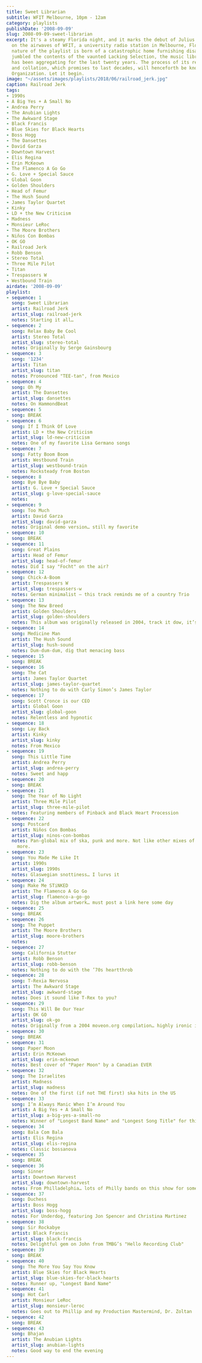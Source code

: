 ```yaml
---
title: Sweet Librarian
subtitle: WFIT Melbourne, 10pm - 12am
category: playlists
publishDate: '2008-09-09'
slug: 2008-09-09-sweet-librarian
excerpt: It's a steamy Florida night, and it marks the debut of Julius C. Lacking
  on the airwaves of WFIT, a university radio station in Melbourne, Florida. The random
  nature of the playlist is born of a catastrophic home furnishing disaster that hopelessly
  jumbled the contents of the vaunted Lacking Selection, the music library which Julius
  has been aggregating for the last twenty years. The process of its re-cataloging
  and collation, which promises to last decades, will henceforth be known as The Lacking
  Organization. Let it begin.
image: "~/assets/images/playlists/2018/06/railroad_jerk.jpg"
caption: Railroad Jerk
tags:
- 1990s
- A Big Yes + A Small No
- Andrea Perry
- The Anubian Lights
- The Awkward Stage
- Black Francis
- Blue Skies for Black Hearts
- Boss Hogg
- The Dansettes
- David Garza
- Downtown Harvest
- Elis Regina
- Erin McKeown
- The Flamenco A Go Go
- G. Love + Special Sauce
- Global Goon
- Golden Shoulders
- Head of Femur
- The Hush Sound
- James Taylor Quartet
- Kinky
- LD + the New Criticism
- Madness
- Monsieur LeRoc
- The Moore Brothers
- Niños Con Bombas
- OK GO
- Railroad Jerk
- Robb Benson
- Stereo Total
- Three Mile Pilot
- Titan
- Trespassers W
- Westbound Train
airdate: '2008-09-09'
playlist:
- sequence: 1
  song: Sweet Librarian
  artist: Railroad Jerk
  artist_slug: railroad-jerk
  notes: Starting it all…
- sequence: 2
  song: Relax Baby Be Cool
  artist: Stereo Total
  artist_slug: stereo-total
  notes: Originally by Serge Gainsbourg
- sequence: 3
  song: '1234'
  artist: Titan
  artist_slug: titan
  notes: Pronounced "TEE-tan", from Mexico
- sequence: 4
  song: Oh My
  artist: The Dansettes
  artist_slug: dansettes
  notes: On HammondBeat
- sequence: 5
  song: BREAK
- sequence: 6
  song: If I Think Of Love
  artist: LD + the New Criticism
  artist_slug: ld-new-criticism
  notes: One of my favorite Lisa Germano songs
- sequence: 7
  song: Fatty Boom Boom
  artist: Westbound Train
  artist_slug: westbound-train
  notes: Rocksteady from Boston
- sequence: 8
  song: Bye Bye Baby
  artist: G. Love + Special Sauce
  artist_slug: g-love-special-sauce
  notes:
- sequence: 9
  song: Too Much
  artist: David Garza
  artist_slug: david-garza
  notes: Original demo version… still my favorite
- sequence: 10
  song: BREAK
- sequence: 11
  song: Great Plains
  artist: Head of Femur
  artist_slug: head-of-femur
  notes: Did I say "Focht" on the air?
- sequence: 12
  song: Chick-A-Boom
  artist: Trespassers W
  artist_slug: trespassers-w
  notes: German minimalist — this track reminds me of a country Trio
- sequence: 13
  song: The New Breed
  artist: Golden Shoulders
  artist_slug: golden-shoulders
  notes: This album was originally released in 2004, track it dow, it’s excellent.
- sequence: 14
  song: Medicine Man
  artist: The Hush Sound
  artist_slug: hush-sound
  notes: Dum-dum-dum, dig that menacing bass
- sequence: 15
  song: BREAK
- sequence: 16
  song: The Cat
  artist: James Taylor Quartet
  artist_slug: james-taylor-quartet
  notes: Nothing to do with Carly Simon’s James Taylor
- sequence: 17
  song: Scott Cronce is our CEO
  artist: Global Goon
  artist_slug: global-goon
  notes: Relentless and hypnotic
- sequence: 18
  song: Lay Back
  artist: Kinky
  artist_slug: kinky
  notes: From Mexico
- sequence: 19
  song: This Little Time
  artist: Andrea Perry
  artist_slug: andrea-perry
  notes: Sweet and happ
- sequence: 20
  song: BREAK
- sequence: 21
  song: The Year of No Light
  artist: Three Mile Pilot
  artist_slug: three-mile-pilot
  notes: Featuring members of Pinback and Black Heart Procession
- sequence: 22
  song: Postcard
  artist: Niños Con Bombas
  artist_slug: ninos-con-bombas
  notes: Pan-global mix of ska, punk and more. Not like other mixes of ska, punk and
    more.
- sequence: 23
  song: You Made Me Like It
  artist: 1990s
  artist_slug: 1990s
  notes: Glaswegian snottiness… I lurvs it
- sequence: 24
  song: Make Me STiNKED
  artist: The Flamenco A Go Go
  artist_slug: flamenco-a-go-go
  notes: Dig the album artwork… must post a link here some day
- sequence: 25
  song: BREAK
- sequence: 26
  song: The Puppet
  artist: The Moore Brothers
  artist_slug: moore-brothers
  notes:
- sequence: 27
  song: California Stutter
  artist: Robb Benson
  artist_slug: robb-benson
  notes: Nothing to do with the ’70s heartthrob
- sequence: 28
  song: T-Rexia Nervosa
  artist: The Awkward Stage
  artist_slug: awkward-stage
  notes: Does it sound like T-Rex to you?
- sequence: 29
  song: This Will Be Our Year
  artist: OK GO
  artist_slug: ok-go
  notes: Originally from a 2004 moveon.org compilation… highly ironic in retrospective
- sequence: 30
  song: BREAK
- sequence: 31
  song: Paper Moon
  artist: Erin McKeown
  artist_slug: erin-mckeown
  notes: Best cover of "Paper Moon" by a Canadian EVER
- sequence: 32
  song: The Israelites
  artist: Madness
  artist_slug: madness
  notes: One of the first (if not THE first) ska hits in the US
- sequence: 33
  song: I’m Always Manic When I’m Around You
  artist: A Big Yes + A Small No
  artist_slug: a-big-yes-a-small-no
  notes: Winner of "Longest Band Name" and "Longest Song Title" for this show
- sequence: 34
  song: Bala Com Bala
  artist: Elis Regina
  artist_slug: elis-regina
  notes: Classic bossanova
- sequence: 35
  song: BREAK
- sequence: 36
  song: Sinner
  artist: Downtown Harvest
  artist_slug: downtown-harvest
  notes: From Philladelphia… lots of Philly bands on this show for some reason
- sequence: 37
  song: Duchess
  artist: Boss Hogg
  artist_slug: boss-hogg
  notes: For Underdog, featuring Jon Spencer and Christina Martinez
- sequence: 38
  song: Sir Rockabye
  artist: Black Francis
  artist_slug: black-francis
  notes: Delightful gem on John from TMBG’s "Hello Recording Club"
- sequence: 39
  song: BREAK
- sequence: 40
  song: The More You Say You Know
  artist: Blue Skies for Black Hearts
  artist_slug: blue-skies-for-black-hearts
  notes: Runner up, "Longest Band Name"
- sequence: 41
  song: Hot Carl
  artist: Monsieur LeRoc
  artist_slug: monsieur-leroc
  notes: Goes out to Phillip and my Production Mastermind, Dr. Zoltan
- sequence: 42
  song: BREAK
- sequence: 43
  song: Bhajan
  artist: The Anubian Lights
  artist_slug: anubian-lights
  notes: Good way to end the evening
---
```


